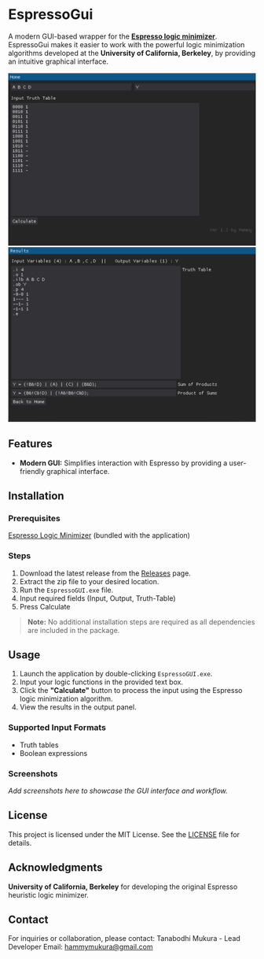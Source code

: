 # EspressoGui
A modern GUI-based wrapper for the [**Espresso logic minimizer**](https://github.com/Gigantua/Espresso). EspressoGui makes it easier to work with the powerful logic minimization algorithms developed at the **University of California, Berkeley**, by providing an intuitive graphical interface.

![alt text](https://github.com/ILFforever/EspressoGui/blob/main/image/input.png "Input-Page")
![alt text](https://github.com/ILFforever/EspressoGui/blob/main/image/output.png "Output-Page")

## Features
- **Modern GUI:** Simplifies interaction with Espresso by providing a user-friendly graphical interface.

## Installation

### Prerequisites
[Espresso Logic Minimizer](https://embedded.eecs.berkeley.edu/pubs/downloads/espresso/index.htm) (bundled with the application)

### Steps
1. Download the latest release from the [Releases](https://github.com/ILFforever/EspressoGui/releases) page.
2. Extract the zip file to your desired location.
3. Run the `EspressoGUI.exe` file.
4. Input required fields (Input, Output, Truth-Table)
5. Press Calculate
> **Note:** No additional installation steps are required as all dependencies are included in the package.

## Usage
1. Launch the application by double-clicking `EspressoGUI.exe`.
2. Input your logic functions in the provided text box.
3. Click the **"Calculate"** button to process the input using the Espresso logic minimization algorithm.
4. View the results in the output panel.

### Supported Input Formats
- Truth tables
- Boolean expressions

### Screenshots
_Add screenshots here to showcase the GUI interface and workflow._


## License

This project is licensed under the MIT License. See the [LICENSE](LICENSE) file for details.

## Acknowledgments

**University of California, Berkeley** for developing the original Espresso heuristic logic minimizer.

## Contact
For inquiries or collaboration, please contact: Tanabodhi Mukura - Lead Developer Email: hammymukura@gmail.com
